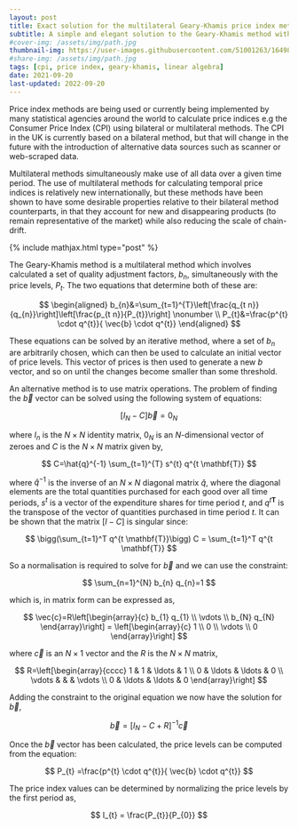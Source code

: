 ```yaml
---
layout: post
title: Exact solution for the multilateral Geary-Khamis price index method using Linear Algebra
subtitle: A simple and elegant solution to the Geary-Khamis method without iteration
#cover-img: /assets/img/path.jpg
thumbnail-img: https://user-images.githubusercontent.com/51001263/164988385-855ceecf-a5e0-4073-8239-cb1f2304d244.png
#share-img: /assets/img/path.jpg
tags: [cpi, price index, geary-khamis, linear algebra]
date: 2021-09-20
last-updated: 2022-09-20
---
```

Price index methods are being used or currently being implemented by many statistical agencies around the world to calculate price indices e.g the Consumer Price Index (CPI) using bilateral or multilateral methods. The CPI in the UK is currently based on a bilateral method, but that will change in the future with the introduction of alternative data sources such as scanner or web-scraped data.

Multilateral methods simultaneously make use of all data over a given time period. The use of multilateral methods for calculating temporal price indices is relatively new internationally, but these methods have been shown to have some desirable properties relative to their bilateral method counterparts, in that they account for new and disappearing products (to remain representative of the market) while also reducing the scale of chain-drift.

{% include mathjax.html type="post" %}

The Geary-Khamis method is a multilateral method which involves calculated a set of quality adjustment factors, $b_n$, simultaneously with the price levels, $P_t$. The two equations that determine both of these are:

$$
\begin{aligned}
b_{n}&=\sum_{t=1}^{T}\left[\frac{q_{t n}}{q_{n}}\right]\left[\frac{p_{t n}}{P_{t}}\right]
\nonumber \\
P_{t}&=\frac{p^{t} \cdot q^{t}}{ \vec{b} \cdot q^{t}}
\end{aligned}
$$

These equations can be solved by an iterative method, where a set of $b_n$ are arbitrarily chosen, which can then be used to calculate an initial vector of price levels. This vector of prices is then used to generate a new $b$ vector, and so on until the changes become smaller than some threshold. 

An alternative method is to use matrix operations. The problem of finding the $\vec{b}$ vector can be solved using the following system of equations:

$$
\left[I_{N}-C\right] \vec{b}=0_{N}
$$

where $I_n$ is the $N \times N$ identity matrix, $0_N$ is an $N$-dimensional vector of zeroes and $C$ is the $N \times N$ matrix given by,

$$
C=\hat{q}^{-1} \sum_{t=1}^{T} s^{t} q^{t \mathbf{T}}
$$

where $\hat{q}^{-1}$ is the inverse of an $N \times N$ diagonal matrix $\hat{q}$, where the diagonal elements are the total quantities purchased for each good over all time periods, $s^{t}$ is a vector of the expenditure shares for time period $t$, and $q^{t \mathbf{T}}$ is the transpose of the vector of quantities purchased in time period $t$. It can be shown that the matrix $[I - C]$ is singular since:

$$
\bigg(\sum_{t=1}^T q^{t \mathbf{T}}\bigg) C = \sum_{t=1}^T q^{t \mathbf{T}}
$$

So a normalisation is required to solve for $\vec{b}$ and we can use the constraint:

$$
\sum_{n=1}^{N} b_{n} q_{n}=1
$$

which is, in matrix form can be expressed as, 

$$
\vec{c}=R\left[\begin{array}{c}
	b_{1} q_{1} \\
	\vdots \\
	b_{N} q_{N}
\end{array}\right]
= \left[\begin{array}{c}
	1 \\
	0 \\
	\vdots \\
	0
\end{array}\right]
$$

where $\vec{c}$ is an $N \times 1$ vector and the $R$ is the $N \times N$ matrix,

$$
R=\left[\begin{array}{cccc}
	1 & 1 & \ldots & 1 \\
	0 & \ldots & \ldots & 0 \\
	\vdots & & & \vdots \\
	0 & \ldots & \ldots & 0
\end{array}\right]
$$

Adding the constraint to the original equation we now have the solution for $\vec{b}$,

$$
\vec{b}=\left[I_{N}-C+R\right]^{-1} \vec{c}
$$

Once the $\vec{b}$ vector has been calculated, the price levels can be computed from the equation:

$$
P_{t} =\frac{p^{t} \cdot q^{t}}{ \vec{b} \cdot q^{t}}
$$

The price index values can be determined by normalizing the price levels by the first period as,

$$
I_{t} = \frac{P_{t}}{P_{0}}
$$